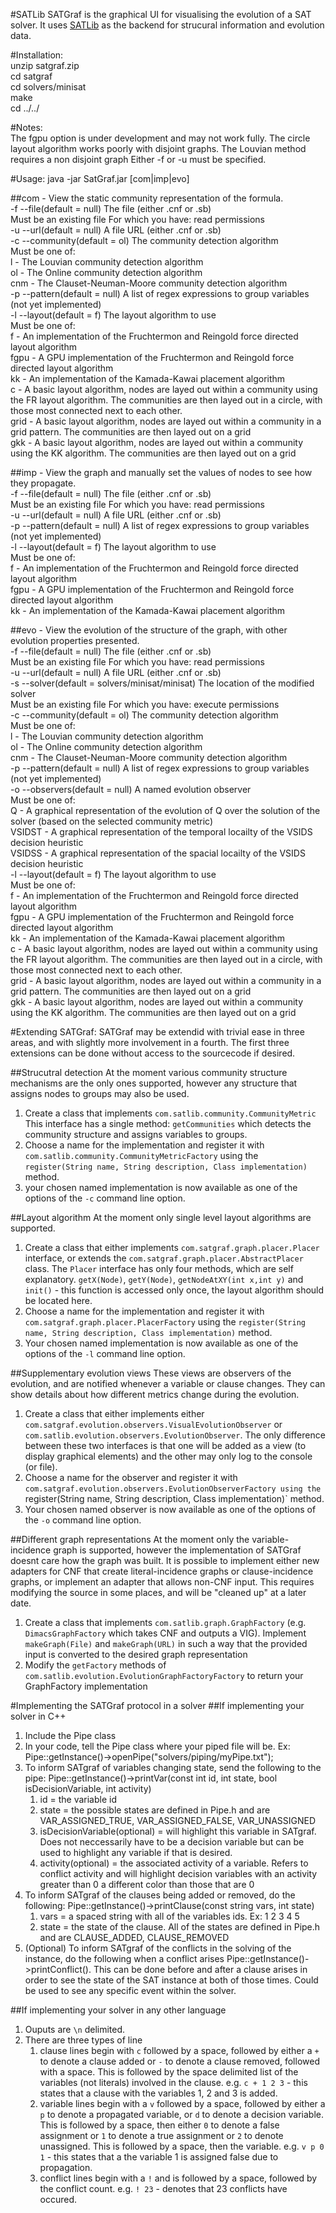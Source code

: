 #SATLib
SATGraf is the graphical UI for visualising the evolution of a SAT solver. It uses [SATLib](https://bitbucket.org/znewsham/satlib) as the backend for strucural information and evolution data.

#Installation:     
    unzip satgraf.zip   
    cd satgraf   
    cd solvers/minisat   
    make   
    cd ../../   

#Notes:   
    The fgpu option is under development and may not work fully. 
    The circle layout algorithm works poorly with disjoint graphs.
    The Louvian method requires a non disjoint graph
    Either -f or -u must be specified.   
    
#Usage: java -jar SatGraf.jar [com|imp|evo] <options>

##com - View the static community representation of the formula.   
	-f --file(default = null) The file (either .cnf or .sb)   
	Must be an existing file For which you have: read permissions   
	-u --url(default = null) A file URL (either .cnf or .sb)   
	-c --community(default = ol) The community detection algorithm   
	Must be one of:    
		l - The Louvian community detection algorithm   
		ol - The Online community detection algorithm   
		cnm - The Clauset-Neuman-Moore community detection algorithm   
	-p --pattern(default = null) A list of regex expressions to group variables (not yet implemented)   
	-l --layout(default = f) The layout algorithm to use   
	Must be one of:    
		f - An implementation of the Fruchtermon and Reingold force directed layout algorithm   
		fgpu - A GPU implementation of the Fruchtermon and Reingold force directed layout algorithm   
		kk - An implementation of the Kamada-Kawai placement algorithm   
		c - A basic layout algorithm, nodes are layed out within a community using the FR layout algorithm. The communities are then layed out in a circle, with those most connected next to each other.   
		grid - A basic layout algorithm, nodes are layed out within a community in a grid pattern. The communities are then layed out on a grid   
		gkk - A basic layout algorithm, nodes are layed out within a community using the KK algorithm. The communities are then layed out on a grid   


##imp - View the graph and manually set the values of nodes to see how they propagate.   
	-f --file(default = null) The file (either .cnf or .sb)   
	Must be an existing file For which you have: read permissions   
	-u --url(default = null) A file URL (either .cnf or .sb)   
	-p --pattern(default = null) A list of regex expressions to group variables (not yet implemented)   
	-l --layout(default = f) The layout algorithm to use   
	Must be one of:    
		f - An implementation of the Fruchtermon and Reingold force directed layout algorithm   
		fgpu - A GPU implementation of the Fruchtermon and Reingold force directed layout algorithm   
		kk - An implementation of the Kamada-Kawai placement algorithm   
	   
##evo - View the evolution of the structure of the graph, with other evolution properties presented.   
	-f --file(default = null) The file (either .cnf or .sb)   
	Must be an existing file For which you have: read permissions   
	-u --url(default = null) A file URL (either .cnf or .sb)   
	-s --solver(default = solvers/minisat/minisat) The location of the modified solver   
	Must be an existing file For which you have: execute permissions   
	-c --community(default = ol) The community detection algorithm   
	Must be one of:    
		l - The Louvian community detection algorithm   
		ol - The Online community detection algorithm   
		cnm - The Clauset-Neuman-Moore community detection algorithm   
	-p --pattern(default = null) A list of regex expressions to group variables (not yet implemented)   
	-o --observers(default = null) A named evolution observer   
	Must be one of:    
		Q - A graphical representation of the evolution of Q over the solution of the solver (based on the selected community metric)   
		VSIDST - A graphical representation of the temporal locailty of the VSIDS decision heuristic   
		VSIDSS - A graphical representation of the spacial locailty of the VSIDS decision heuristic   
	-l --layout(default = f) The layout algorithm to use   
	Must be one of:    
		f - An implementation of the Fruchtermon and Reingold force directed layout algorithm   
		fgpu - A GPU implementation of the Fruchtermon and Reingold force directed layout algorithm   
		kk - An implementation of the Kamada-Kawai placement algorithm   
		c - A basic layout algorithm, nodes are layed out within a community using the FR layout algorithm. The communities are then layed out in a circle, with those most connected next to each other.   
		grid - A basic layout algorithm, nodes are layed out within a community in a grid pattern. The communities are then layed out on a grid   
		gkk - A basic layout algorithm, nodes are layed out within a community using the KK algorithm. The communities are then layed out on a grid


#Extending SATGraf:
SATGraf may be extendid with trivial ease in three areas, and with slightly more involvement in a fourth.
The first three extensions can be done without access to the sourcecode if desired.

##Strucutral detection
At the moment various community structure mechanisms are the only ones supported, however any structure that assigns nodes to groups may also be used.

1. Create a class that implements `com.satlib.community.CommunityMetric`
   This interface has a single method: `getCommunities` which detects the community structure and assigns variables to groups.
2. Choose a name for the implementation and register it with `com.satlib.community.CommunityMetricFactory` using the `register(String name, String description, Class implementation)` method. 
3. your chosen named implementation is now available as one of the options of the `-c` command line option.

##Layout algorithm
At the moment only single level layout algorithms are supported.

1. Create a class that either implements `com.satgraf.graph.placer.Placer` interface, or extends the `com.satgraf.graph.placer.AbstractPlacer` class. 
   The `Placer` interface has only four methods, which are self explanatory. `getX(Node)`, `getY(Node)`, `getNodeAtXY(int x,int y)` and `init()` - this function is accessed only once, the layout algorithm should be located here.
2. Choose a name for the implementation and register it with `com.satgraf.graph.placer.PlacerFactory` using the `register(String name, String description, Class implementation)` method.
2. Your chosen named implementation is now available as one of the options of the `-l` command line option.

##Supplementary evolution views
These views are observers of the evolution, and are notified whenever a variable or clause changes. They can show details about how different metrics change during the evolution.

1. Create a class that either implements either `com.satgraf.evolution.observers.VisualEvolutionObserver` or `com.satlib.evolution.observers.EvolutionObserver`. The only difference between these two interfaces is that one will be added as a view (to display graphical elements) and the other may only log to the console (or file).
2. Choose a name for the observer and register it with `com.satgraf.evolution.observers.EvolutionObserverFactory using the `register(String name, String description, Class implementation)` method.
3. Your chosen named observer is now available as one of the options of the `-o` command line option.

##Different graph representations
At the moment only the variable-incidence graph is supported, however the implementation of SATGraf doesnt care how the graph was built. It is possible to implement either new adapters for CNF that create literal-incidence graphs or clause-incidence graphs, or implement an adapter that allows non-CNF input. This requires modifying the source in some places, and will be "cleaned up" at a later date.

1. Create a class that implements `com.satlib.graph.GraphFactory` (e.g. `DimacsGraphFactory` which takes CNF and outputs a VIG). Implement `makeGraph(File)` and `makeGraph(URL)` in such a way that the provided input is converted to the desired graph representation
2. Modify the `getFactory` methods of `com.satlib.evolution.EvolutionGraphFactoryFactory` to return your GraphFactory implementation

#Implementing the SATGraf protocol in a solver
##If implementing your solver in C++ 

1. Include the Pipe class 
2. In your code, tell the Pipe class where your piped file will be. Ex: Pipe::getInstance()->openPipe("solvers/piping/myPipe.txt");
3. To inform SATgraf of variables changing state, send the following to the pipe: Pipe::getInstance()->printVar(const int id, int state, bool isDecisionVariable, int activity)
    1. id = the variable id
    2. state = the possible states are defined in Pipe.h and are VAR_ASSIGNED_TRUE, VAR_ASSIGNED_FALSE, VAR_UNASSIGNED
    3. isDecisionVariable(optional) = will highlight this variable in SATgraf. Does not neccessarily have to be a decision variable but can be used to highlight any variable if that is desired.
    4. activity(optional) = the associated activity of a variable. Refers to conflict activity and will highlight decision variables with an activity greater than 0 a different color than those that are 0
4. To inform SATgraf of the clauses being added or removed, do the following: Pipe::getInstance()->printClause(const string vars, int state)
    1. vars = a spaced string with all of the variables ids. Ex: 1 2 3 4 5
    2. state = the state of the clause. All of the states are defined in Pipe.h and are CLAUSE_ADDED, CLAUSE_REMOVED
5. (Optional) To inform SATgraf of the conflicts in the solving of the instance, do the following when a conflict arises Pipe::getInstance()->printConflict(). This can be done before and after a clause arises in order to see the state of the SAT instance at both of those times. Could be used to see any specific event within the solver.

##If implementing your solver in any other language

1. Ouputs are `\n` delimited.
2. There are three types of line
    1. clause lines begin with `c` followed by a space, followed by either a `+` to denote a clause added or `-` to denote a clause removed, followed with a space. This is followed by the space delimited list of the variables (not literals) involved in the clause.
       e.g. `c + 1 2 3` - this states that a clause with the variables 1, 2 and 3 is added.
    2. variable lines begin with a `v` followed by a space, followed by either a `p` to denote a propagated variable, or `d` to denote a decision variable. This is followed by a space, then either `0` to denote a false assignment or `1` to denote a true assignment or `2` to denote unassigned. This is followed by a space, then the variable.
       e.g. `v p 0 1` - this states that a the variable 1 is assigned false due to propagation.
    3. conflict lines begin with a `!` and is followed by a space, followed by the conflict count.
       e.g. `! 23` - denotes that 23 conflicts have occured.

